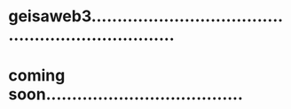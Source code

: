 # geisaweb3.....................................................................
# coming soon......................................
